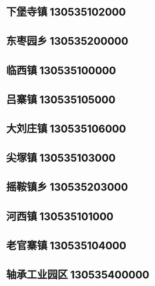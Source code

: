 # 下堡寺镇 130535102000
# 东枣园乡 130535200000
# 临西镇 130535100000
# 吕寨镇 130535105000
# 大刘庄镇 130535106000
# 尖塚镇 130535103000
# 摇鞍镇乡 130535203000
# 河西镇 130535101000
# 老官寨镇 130535104000
# 轴承工业园区 130535400000
